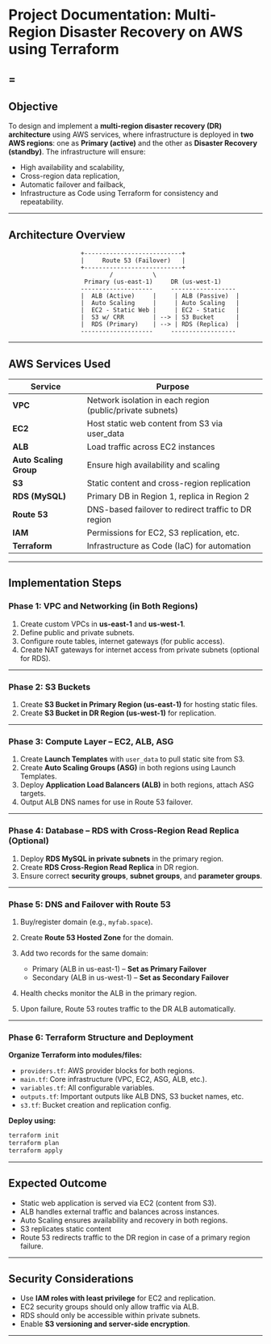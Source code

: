 

# Project Documentation: Multi-Region Disaster Recovery on AWS using Terraform
=
---

## **Objective**

To design and implement a **multi-region disaster recovery (DR) architecture** using AWS services, where infrastructure is deployed in **two AWS regions**: one as **Primary (active)** and the other as **Disaster Recovery (standby)**. The infrastructure will ensure:

* High availability and scalability,
* Cross-region data replication,
* Automatic failover and failback,
* Infrastructure as Code using Terraform for consistency and repeatability.

---

## **Architecture Overview**

```
                    +---------------------------+
                    |     Route 53 (Failover)   |
                    +---------------------------+
                            /           \
                     Primary (us-east-1)     DR (us-west-1)
                    --------------------     ------------------
                    |  ALB (Active)     |     | ALB (Passive)  |
                    |  Auto Scaling     |     | Auto Scaling   |
                    |  EC2 - Static Web |     | EC2 - Static   |
                    |  S3 w/ CRR        | --> | S3 Bucket      |
                    |  RDS (Primary)    | --> | RDS (Replica)  |
                    --------------------     ------------------
```

---

## **AWS Services Used**

| Service                | Purpose                                                   |
| ---------------------- | --------------------------------------------------------- |
| **VPC**                | Network isolation in each region (public/private subnets) |
| **EC2**                | Host static web content from S3 via user\_data            |
| **ALB**                | Load traffic across EC2 instances                         |
| **Auto Scaling Group** | Ensure high availability and scaling                      |
| **S3**                 | Static content and cross-region replication               |
| **RDS (MySQL)**        | Primary DB in Region 1, replica in Region 2               |
| **Route 53**           | DNS-based failover to redirect traffic to DR region       |
| **IAM**                | Permissions for EC2, S3 replication, etc.                 |
| **Terraform**          | Infrastructure as Code (IaC) for automation               |

---

##  **Implementation Steps**

###  Phase 1: VPC and Networking (in Both Regions)

1. Create custom VPCs in **us-east-1** and **us-west-1**.
2. Define public and private subnets.
3. Configure route tables, internet gateways (for public access).
4. Create NAT gateways for internet access from private subnets (optional for RDS).

---

### Phase 2: S3 Buckets

1. Create **S3 Bucket in Primary Region (us-east-1)** for hosting static files.
2. Create **S3 Bucket in DR Region (us-west-1)** for replication.
   
---

###  Phase 3: Compute Layer – EC2, ALB, ASG

1. Create **Launch Templates** with `user_data` to pull static site from S3.
2. Create **Auto Scaling Groups (ASG)** in both regions using Launch Templates.
3. Deploy **Application Load Balancers (ALB)** in both regions, attach ASG targets.
4. Output ALB DNS names for use in Route 53 failover.

---

###  Phase 4: Database – RDS with Cross-Region Read Replica (Optional)

1. Deploy **RDS MySQL in private subnets** in the primary region.
2. Create **RDS Cross-Region Read Replica** in DR region.
3. Ensure correct **security groups**, **subnet groups**, and **parameter groups**.

---

### Phase 5: DNS and Failover with Route 53

1. Buy/register domain (e.g., `myfab.space`).
2. Create **Route 53 Hosted Zone** for the domain.
3. Add two records for the same domain:

   * Primary (ALB in us-east-1) – **Set as Primary Failover**
   * Secondary (ALB in us-west-1) – **Set as Secondary Failover**
4. Health checks monitor the ALB in the primary region.
5. Upon failure, Route 53 routes traffic to the DR ALB automatically.

---

### Phase 6: Terraform Structure and Deployment

**Organize Terraform into modules/files:**

* `providers.tf`: AWS provider blocks for both regions.
* `main.tf`: Core infrastructure (VPC, EC2, ASG, ALB, etc.).
* `variables.tf`: All configurable variables.
* `outputs.tf`: Important outputs like ALB DNS, S3 bucket names, etc.
* `s3.tf`: Bucket creation and replication config.

**Deploy using:**

```bash
terraform init
terraform plan
terraform apply
```

---

## **Expected Outcome**

* Static web application is served via EC2 (content from S3).
* ALB handles external traffic and balances across instances.
* Auto Scaling ensures availability and recovery in both regions.
* S3 replicates static content
* Route 53 redirects traffic to the DR region in case of a primary region failure.

---

## **Security Considerations**

* Use **IAM roles with least privilege** for EC2 and replication.
* EC2 security groups should only allow traffic via ALB.
* RDS should only be accessible within private subnets.
* Enable **S3 versioning and server-side encryption**.

---
